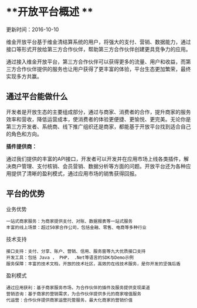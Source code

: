 
#  **开放平台概述  **                       
更新时间：2016-10-10

维金开放平台基于维金清结算系统的用户，将强大的支付、营销、数据能力，通过接口等形式开放给第三方合作伙伴，帮助第三方合作伙伴创建更具竞争力的应用。

通过接入维金开放平台，第三方合作伙伴可以获得更多的流量、用户和收益，而第三方合作伙伴提供的服务也让用户获得了更丰富的体验，平台生态更加繁荣，最终实现多方共赢。

## 通过平台能做什么

开发者是开放生态的主要组成部分，通过与商家、消费者的合作，提升商家的服务效率和营收，降低运营成本，使消费者的体验更便捷、更愉悦、更完美。无论你是第三方开发者、系统商、线下推广组织还是商家，都能基于开放平台找到适合自己的角色和方向。

**插件提供商：**

通过我们提供的丰富的API接口，开发者可以开发并在应用市场上线各类插件，解决商户管理、支付核销、会员营销、数据分析等方面的问题。开放平台还为各种应用提供了清晰的盈利模式，通过应用市场的销售获得回报。

## 平台的优势

业务优势

    一站式商家服务：为商家提供支付、对账、数据报表等一站式服务
    丰富的线上场景：超过50家合作公司，包括金融、零售、电商等多种行业

技术支持

    接口支持：支付、分享、账户、营销、信用、服务窗等九大优质接口支持
    开发工具：包括 Java ， PHP， .Net等语言的SDK与Demo示例
    服务保障：丰富的技术文档，开放的技术社区，高效的在线技术服务，是你开发的坚强后盾

盈利模式

    通过应用获利：基于商家服务市场，为合作伙伴的插件及服务提供变现渠道
    营销咨询：基于商家的营销需求，为合作伙伴提供多元的商家增值服务
    代运营：合作伙伴提供商家运营托管服务，最大化商家的营销价值
